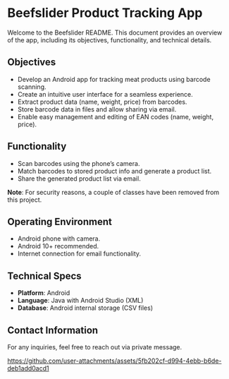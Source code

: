 # Beefslider Product Tracking App

Welcome to the Beefslider README. This document provides an overview of the app, including its objectives, functionality, and technical details.

## Objectives
- Develop an Android app for tracking meat products using barcode scanning.
- Create an intuitive user interface for a seamless experience.
- Extract product data (name, weight, price) from barcodes.
- Store barcode data in files and allow sharing via email.
- Enable easy management and editing of EAN codes (name, weight, price).

## Functionality
- Scan barcodes using the phone’s camera.
- Match barcodes to stored product info and generate a product list.
- Share the generated product list via email.

**Note**: For security reasons, a couple of classes have been removed from this project.

## Operating Environment
- Android phone with camera.
- Android 10+ recommended.
- Internet connection for email functionality.

## Technical Specs
- **Platform**: Android
- **Language**: Java with Android Studio (XML)
- **Database**: Android internal storage (CSV files)

## Contact Information
For any inquiries, feel free to reach out via private message.


https://github.com/user-attachments/assets/5fb202cf-d994-4ebb-b6de-deb1add0acd1

